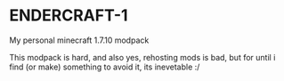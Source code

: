 # ENDERCRAFT-1
My personal minecraft 1.7.10 modpack

This modpack is hard, and also yes, rehosting mods is bad, but for until i find (or make) something to avoid it, its inevetable :/
